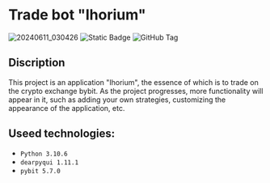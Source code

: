 # Trade bot "Ihorium"
![20240611_030426](https://github.com/lZemphix/ihorium-trade-bot/assets/160344440/e82ebe68-d366-4cea-a9e9-b40c4ad86297)
![Static Badge](https://img.shields.io/badge/python-3.10.6-blue)
![GitHub Tag](https://img.shields.io/github/v/tag/lZemphix/ihorium-trade-bot)





## Discription
This project is an application "Ihorium", the essence of which is to trade on the crypto exchange bybit. As the project progresses, more functionality will appear in it, such as adding your own strategies, customizing the appearance of the application, etc.

## Useed technologies:

* `Python 3.10.6`
* `dearpyqui 1.11.1`
* `pybit 5.7.0`
